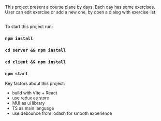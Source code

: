 This project present a course plane by days. Each day has some exercises.<br />
User can edit exercise or add a new one, by open a dialog with exercise list.<br />
<br />

To start this project run:

### `npm install`

### `cd server && npm install`

### `cd client && npm install`

### `npm start`

Key factors about this project:

<ul>
<li>build with Vite + React</li>
<li>use redux as store </li>
<li>MUI as ui library</li>
<li>TS as main language</li>
<li>use debounce from lodash for smooth experience</li>
</ul>
